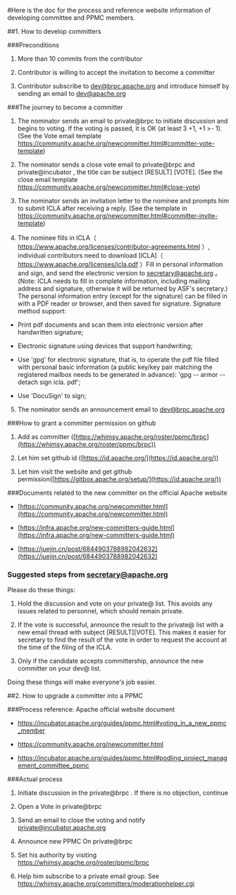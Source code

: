 #Here is the doc for the process and reference website information of developing committee and PPMC members.


##1. How to develop committers



###Preconditions

1. More than 10 commits from the contributor

2. Contributor is willing to accept the invitation to become a committer

3. Contributor subscribe to dev@brpc.apache.org and introduce himself by sending an email to dev@apache.org


###The journey to become a committer

1. The nominator sends an email to private@brpc to initiate discussion and begins to voting. If the voting is passed, it is OK (at least 3 +1, +1 >- 1). (See the Vote email template https://community.apache.org/newcommitter.html#committer-vote-template)

2. The nominator sends a close vote email to private@brpc and private@incubator , the title can be subject [RESULT] [VOTE]. (See the close email template https://community.apache.org/newcommitter.html#close-vote)

3. The nominator sends an invitation letter to the nominee and prompts him to submit ICLA after receiving a reply. (See the template in https://community.apache.org/newcommitter.html#committer-invite-template)

4. The nominee fills in ICLA（ https://www.apache.org/licenses/contributor-agreements.html ）, individual contributors need to download [ICLA]（ https://www.apache.org/licenses/icla.pdf ）Fill in personal information and sign, and send the electronic version to secretary@apache.org 。 (Note: ICLA needs to fill in complete information, including mailing address and signature, otherwise it will be returned by ASF's secretary.) The personal information entry (except for the signature) can be filled in with a PDF reader or browser, and then saved for signature. Signature method support:

 * Print pdf documents and scan them into electronic version after handwritten signature;

 * Electronic signature using devices that support handwriting;

 * Use 'gpg' for electronic signature, that is, to operate the pdf file filled with personal basic information (a public key/key pair matching the registered mailbox needs to be generated in advance): 'gpg -- armor -- detach sign icla. pdf';

 * Use 'DocuSign' to sign;


5. The nominator sends an announcement email to dev@brpc.apache.org


###How to grant a committer permission on github



1. Add as committer ([https://whimsy.apache.org/roster/ppmc/brpc](https://whimsy.apache.org/roster/ppmc/brpc))


2. Let him set github id  ([https://id.apache.org/](https://id.apache.org/))


3. Let him visit the website and get github permission([https://gitbox.apache.org/setup/](https://id.apache.org/))


###Documents related to the new committer on the official Apache website



* [https://community.apache.org/newcommitter.html](https://community.apache.org/newcommitter.html)


* [https://infra.apache.org/new-committers-guide.html](https://infra.apache.org/new-committers-guide.html)



* [https://juejin.cn/post/6844903788982042632](https://juejin.cn/post/6844903788982042632)



### Suggested steps from secretary@apache.org

Please do these things:



1. Hold the discussion and vote on your private@ list. This avoids any issues related to personnel, which should remain private.

2. If the vote is successful, announce the result to the private@ list with a new email thread with subject [RESULT][VOTE]. This makes it easier for secretary to find the result of the vote in order to request the account at the time of the filing of the ICLA.

3. Only if the candidate accepts committership, announce the new committer on your dev@ list.


Doing these things will make everyone's job easier.

##2. How to upgrade a committer into a PPMC


###Process reference: Apache official website document

* https://incubator.apache.org/guides/ppmc.html#voting_in_a_new_ppmc_member

* https://community.apache.org/newcommitter.html

* https://incubator.apache.org/guides/ppmc.html#podling_project_management_committee_ppmc



###Actual process

1. Initiate discussion in the private@brpc . If there is no objection, continue

2. Open a Vote in private@brpc 

3. Send an email to close the voting and notify private@incubator.apache.org

4. Announce new PPMC On private@brpc 

5. Set his authority by visiting https://whimsy.apache.org/roster/ppmc/brpc

6. Help him subscribe to a private email group. See https://whimsy.apache.org/committers/moderationhelper.cgi